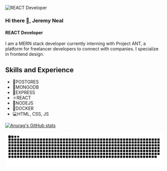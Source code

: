![REACT Developer](<https://github.com/Darkskittlz/portfolioReactWebsite/blob/main/public/assets/Jeremy%20Neal%20%20(1).png?raw=true>)



### Hi there 👋, Jeremy Neal

#### REACT Developer

I am a MERN stack developer currently interning with Project ANT, a platform for freelancer developers to connect with companies. I specialize in frontend design.

## Skills and Experience

- 📮POSTGRES
- 🍃MONGODB
- 📨EXPRESS
- ⚛REACT
- 🧭NODEJS
- 🐳DOCKER
- 💻HTML, CSS, JS

[![Anurag's GitHub stats](https://github-readme-stats.vercel.app/api?username=Darkskittlz)](https://github.com/anuraghazra/github-readme-stats)

![](https://github.com/Platane/snk/raw/output/github-contribution-grid-snake.svg)

